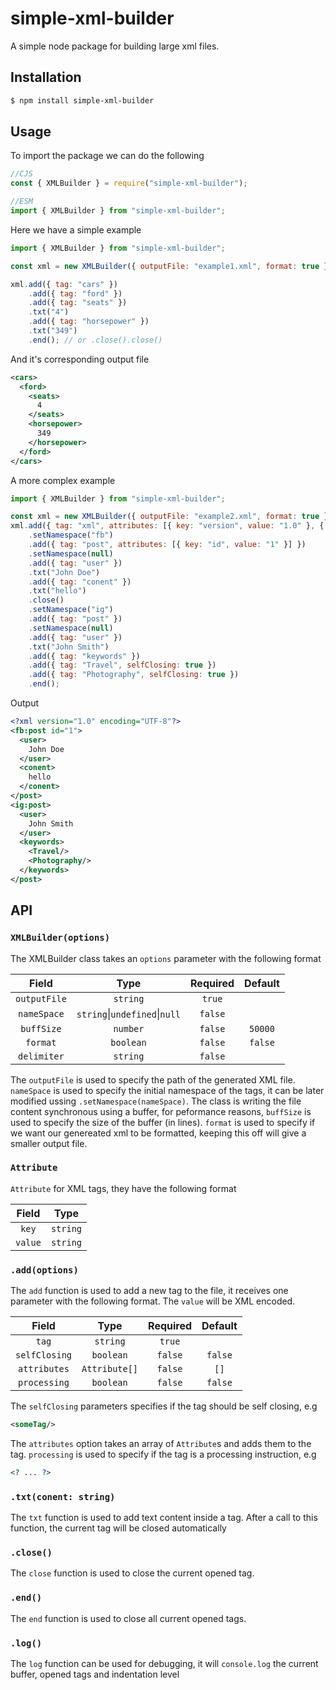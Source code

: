 # simple-xml-builder
A simple node package for building large xml files.
## Installation
```sh
$ npm install simple-xml-builder
```
## Usage
To import the package we can do the following

```JavaScript
//CJS
const { XMLBuilder } = require("simple-xml-builder");

//ESM
import { XMLBuilder } from "simple-xml-builder";
```

Here we have a simple example

```JavaScript
import { XMLBuilder } from "simple-xml-builder";

const xml = new XMLBuilder({ outputFile: "example1.xml", format: true });

xml.add({ tag: "cars" })
    .add({ tag: "ford" })
    .add({ tag: "seats" })
    .txt("4")
    .add({ tag: "horsepower" })
    .txt("349")
    .end(); // or .close().close()

```
And it's corresponding output file

```XML
<cars>
  <ford>
    <seats>
      4
    </seats>
    <horsepower>
      349
    </horsepower>
  </ford>
</cars>

```
A more complex example
```JavaScript
import { XMLBuilder } from "simple-xml-builder";

const xml = new XMLBuilder({ outputFile: "example2.xml", format: true });
xml.add({ tag: "xml", attributes: [{ key: "version", value: "1.0" }, { key: "encoding", value: "UTF-8" }], processing: true })
    .setNamespace("fb")
    .add({ tag: "post", attributes: [{ key: "id", value: "1" }] })
    .setNamespace(null)
    .add({ tag: "user" })
    .txt("John Doe")
    .add({ tag: "conent" })
    .txt("hello")
    .close()
    .setNamespace("ig")
    .add({ tag: "post" })
    .setNamespace(null)
    .add({ tag: "user" })
    .txt("John Smith")
    .add({ tag: "keywords" })
    .add({ tag: "Travel", selfClosing: true })
    .add({ tag: "Photography", selfClosing: true })
    .end();
```
Output
```XML
<?xml version="1.0" encoding="UTF-8"?>
<fb:post id="1">
  <user>
    John Doe
  </user>
  <conent>
    hello
  </conent>
</post>
<ig:post>
  <user>
    John Smith
  </user>
  <keywords>
    <Travel/>
    <Photography/>
  </keywords>
</post>
```
## API
### `XMLBuilder(options)`
The XMLBuilder class takes an `options` parameter with the following format

Field | Type | Required | Default
:---:|:---:|:---:|:---:
`outputFile` | `string` | `true` |
`nameSpace` | `string`\|`undefined`\|`null` | `false` | 
`buffSize` | `number` | `false` | `50000`
`format` | `boolean` | `false` | `false`
`delimiter` | `string` | `false` | `  `

The `outputFile` is used to specify the path of the generated XML file. `nameSpace` is used to specify the initial namespace of the tags, it can be later modified ussing `.setNamespace(nameSpace)`.
The class is writing the file content synchronous using a buffer, for peformance reasons, `buffSize` is used to specify the size of the buffer (in lines). `format` is used to specify if we want our genereated xml to be formatted, keeping this off will give a smaller output file.
### `Attribute`
`Attribute` for XML tags, they have the following format

Field | Type
:---:|:---:
`key` | `string`
`value` | `string`
### `.add(options)`
The `add` function is used to add a new tag to the file, it receives one parameter with the following format. The `value` will be XML encoded.

Field | Type | Required | Default
:---:|:---:|:---:|:---:
`tag` | `string` | `true` | 
`selfClosing` | `boolean` | `false` | `false`
`attributes` | `Attribute[]` | `false` | `[]`
`processing` | `boolean` | `false` | `false`

The `selfClosing` parameters specifies if the tag should be self closing, e.g
```XML
<someTag/>
```
The `attributes` option takes an array of `Attribute`s and adds them to the tag. `processing` is used to specify if the tag is a processing instruction, e.g
```XML
<? ... ?>
```
### `.txt(conent: string)`
The `txt` function is used to add text content inside a tag. After a call to this function, the current tag will be closed automatically
### `.close()`
The `close` function is used to close the current opened tag.
### `.end()`
The `end` function is used to close all current opened tags.
### `.log()`
The `log` function can be used for debugging, it will `console.log` the current buffer, opened tags and indentation level
